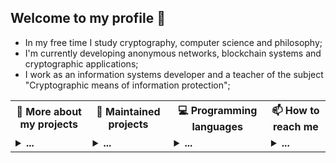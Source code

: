 ## Welcome to my profile 👋

* In my free time I study cryptography, computer science and philosophy;<br/>
* I'm currently developing anonymous networks, blockchain systems and cryptographic applications;<br/>
* I work as an information systems developer and a teacher of the subject "Cryptographic means of information protection";<br/>

<table>
<tr>
  <th>💬 <b>More about my projects</b></th>
  <th>🌱 <b>Maintained projects</b></th>
  <th>💻 <b>Programming languages</b></th>
  <th>📫 <b>How to reach me</b></th>
 </tr>
 <tr>

  <td>
   <details>
   <summary> <b>...</b></summary>
   
  <samp><strong>Text</strong></samp><br>
   <hr/>
   
   ##### Research articles
   
   * [Theory of the structure of hidden systems](https://github.com/number571/go-peer/blob/master/docs/theory_of_the_structure_of_hidden_systems.pdf);
   * [Monolithic cryptographic protocol](https://github.com/number571/go-peer/blob/master/docs/monolithic_cryptographic_protocol.pdf);
   * [Abstract anonymous networks](https://github.com/number571/go-peer/blob/master/docs/abstract_anonymous_networks.pdf);
   * [Decantralized key exchange protocol](https://github.com/number571/go-peer/blob/master/docs/decentralized_key_exchange_protocol.pdf "DKEP");
   
   ##### Habr articles
   
   * [Hidden Lake Service is the core of a hidden network with theoretically provable anonymity](https://habr.com/ru/post/696504/ "Habr HLS");
   * [Writing an anonymous messenger from scratch](https://habr.com/ru/post/701488/ "Habr HLM");
   * [Secure, hold, save. Unloading anonymous network traffic as a property of deferred routing in HLT](https://habr.com/ru/post/717184/ "Habr HLT");
   * [Secret communication channels or how centralized services can decompose from the inside](https://habr.com/ru/post/720544/ "Habr HLA");
   * [Anonymous network of 200 lines of code on Go](https://habr.com/ru/articles/745256/ "Habr MA");
   * [An anonymous network with a theoretically provable model based on an increase in entropy](https://habr.com/ru/articles/743630/ "Habr EIN");
   * [Postmodern in Cryptography or How third-order Simulacra Breed in Books](https://habr.com/ru/articles/759512/ "Habr PIC");
   * [Cost of funds spent to generate 1BTC](https://habr.com/ru/articles/753088/ "Habr C1BTC");
   * [Malware classification based on compositions and combinations](https://habr.com/ru/articles/748254/ "Habr MCB");
   * [The theorem of fooling people or how not to believe the tricks of marketing in the security of applications on the example of Telegram](https://habr.com/ru/articles/748254/ "Habr TFPT");
   * [Software implementation of the Enigma cipher machine in C](https://habr.com/ru/articles/721790/ "Habr SIEC");
   * [How the steel of modern symmetric cryptography was tempered. Chapter 1. Classical Cryptography](https://habr.com/ru/articles/723392/ "Habr SMSC1");
   * [How the steel of modern symmetric cryptography was tempered. Chapter 2. Mathematical Cryptography](https://habr.com/ru/articles/728908/ "Habr SMSC2");
   * [Random number generator based on undefined race condition behavior](https://habr.com/ru/articles/715744/ "Habr RNGRC");
   * [Useless and beautifully terrible programming language ALLang](https://habr.com/ru/articles/703036/ "Habr PLALL");
   
   ##### Manuals, books
   
   * [Blockchain node programming](https://github.com/number571/blockchain/blob/master/_example/blockchain.pdf);
   * [CLI and GUI for blockchain node](https://github.com/number571/blockchain/blob/master/_example/interface.pdf);
   * [Cryptography and Golang](https://github.com/number571/Go/blob/master/Cryptography/crypto_go.pdf);
   * [Cryptography with Python](https://github.com/number571/Python/blob/master/Cryptography/Book/crypto_python.pdf);
   * [The Haskell programming language](https://github.com/number571/Haskell/blob/master/Book/lazy_haskell.pdf);
   
   <samp><strong>Applications</strong></samp><br>
   <hr/>
   
   ##### Hidden Lake
   * [Hidden Lake](https://github.com/number571/go-peer/tree/master/cmd/hidden_lake); 
   * [Hidden Lake Service](https://github.com/number571/go-peer/tree/master/cmd/hidden_lake/service); 
   * [Hidden Lake Messenger](https://github.com/number571/go-peer/tree/master/cmd/hidden_lake/messenger);
   * [Hidden Lake Traffic](https://github.com/number571/go-peer/tree/master/cmd/hidden_lake/traffic);
   * [Hidden Lake Adapters](https://github.com/number571/go-peer/tree/master/cmd/hidden_lake/adapters);
   
   ##### Programming language
   * [Another LISP Language](https://github.com/number571/allang);
   * [C Virtual Machine](https://github.com/number571/cvm);
   
   ##### Blockchain
   * [Blockchain kernel with PoU](https://github.com/number571/union-bc);
   * [Cryptocurrency from scratch](https://github.com/number571/blockchain);
   * [Tendermint with GOST cryptography](https://github.com/number571/tendermint);
   
   ##### [Deprecated]
   * [Hidden Lake](https://github.com/number571/hidden-lake);
   * [Hidden Email Service](https://github.com/number571/hes);
   * [P2P connections in Tor](https://github.com/number571/peer-tor-peer);
   * [Web HTML parser](https://github.com/number571/web-parserr);
   * [Schedule generator for technical College](https://github.com/number571/schedule-generator);
   * [Abstract assembly language](https://github.com/number571/aasm);
   
   <samp><strong>Libraries</strong></samp><br>
   <hr/>
   
   ##### Golang
   * [Library go-peer](https://github.com/number571/go-peer);
   * [CryptoPro for Golang language](https://github.com/number571/go-cryptopro);
   
   ##### C and ASM
   * [Extended C library](https://github.com/number571/extclib);
   * [Little library for assembly language](https://github.com/number571/asmlib);
   
   ##### [Deprecated]
   * [Cryptography C library](https://github.com/number571/c-crypto-lib);
   * [String C library](https://github.com/number571/c-string-lib);
   
   <samp><strong>Templates</strong></samp><br>
   <hr/>
   
   * [Go](https://github.com/number571/Go);
   * [C](https://github.com/number571/C);
   * [Cpp](https://github.com/number571/Cpp);
   * [Python](https://github.com/number571/Python);
   * [Haskell](https://github.com/number571/Haskell);
   * [Lisp](https://github.com/number571/Lisp);
   * [Asm](https://github.com/number571/Asm);
   
   </details>
  </td>
   
  <td>
   <details>
   <summary> <b>...</b></summary></br>

   <samp><strong>Libraries</strong></samp><br>

   * [`go-peer`](https://github.com/number571/go-peer)
     <a target="_blank" href="https://github.com/number571/go-peer">
         <img src="https://github-readme-stats.vercel.app/api/pin/?username=number571&repo=go-peer&hide_border=true&bg_color=00000000&title_color=949494&text_color=949494&icon_color=949494">
     </a>
   * [`extclib`](https://github.com/number571/extclib)
     <a target="_blank" href="https://github.com/number571/extclib">
         <img src="https://github-readme-stats.vercel.app/api/pin/?username=number571&repo=extclib&hide_border=true&bg_color=00000000&title_color=949494&text_color=949494&icon_color=949494">
     </a>

   <samp><strong>Applictions</strong></samp><br>
   
   * [`cvm`](https://github.com/number571/cvm)
     <a target="_blank" href="https://github.com/number571/cvm">
         <img src="https://github-readme-stats.vercel.app/api/pin/?username=number571&repo=cvm&hide_border=true&bg_color=00000000&title_color=949494&text_color=949494&icon_color=949494">
     </a>
   * [`allang`](https://github.com/number571/allang)
     <a target="_blank" href="https://github.com/number571/allang">
         <img src="https://github-readme-stats.vercel.app/api/pin/?username=number571&repo=allang&hide_border=true&bg_color=00000000&title_color=949494&text_color=949494&icon_color=949494">
     </a>
   * [`rc-trng`](https://github.com/number571/rc-trng)
     <a target="_blank" href="https://github.com/number571/rc-trng">
         <img src="https://github-readme-stats.vercel.app/api/pin/?username=number571&repo=rc-trng&hide_border=true&bg_color=00000000&title_color=949494&text_color=949494&icon_color=949494">
     </a>
   </details>
  </td>

  <td>
   <details>
   <summary> <b>...</b></summary></br>

   <samp><strong>Main Languages</strong></samp><br>
   <p align="center">
     <samp>
       <a href="https://github.com/topics/go" target="_blank">Go</a> &#9670;
       <a href="https://github.com/topics/c">C</a> &#9670;
       <a href="https://github.com/topics/asm" target="_blank">Asm</a>
     </samp>
   </p>
 
   <br>
 
   <p>
     <samp>
       <strong>Statistics</strong><br>
       <img src="https://github-readme-stats.vercel.app/api/top-langs/?username=number571&exclude_repo=instalarch-legacy,Miqueas.github.io&hide=html,css,c%23,meson,dockerfile,shell,nsis,pug&layout=compact&hide_border=true&bg_color=00000000&title_color=949494&text_color=949494">
     </samp>
   </p>
 
   </details>
  </td>
  
  <td>
   <details>
   <summary> <b>...</b></summary></br>
  
   <samp><strong>Contacts</strong></samp><br>
     
   * <a href="https://t.me/number571" target="_blank">Telegram</a>
   * <a href="https://vk.com/number571" target="_blank">Vkontakte</a>
   * <a href="https://habr.com/ru/users/Number571" target="_blank">Habr</a>
   * <a href="https://www.youtube.com/@CryptFunIT" target="_blank">Youtube</a>
  
   </details>
  </td>
  
 </tr> 
</table>

